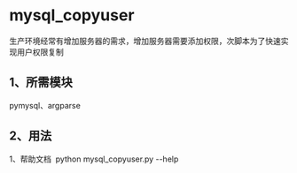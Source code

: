 # mysql_copyuser

 生产环境经常有增加服务器的需求，增加服务器需要添加权限，次脚本为了快速实现用户权限复制

## 1、所需模块
  pymysql、argparse
## 2、用法
  1、帮助文档
  python mysql_copyuser.py --help
  
